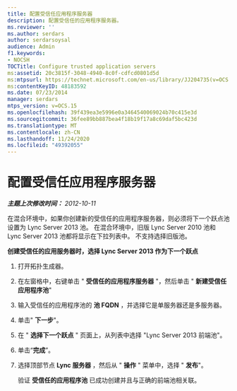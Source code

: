 ```yaml
---
title: 配置受信任应用程序服务器
description: 配置受信任的应用程序服务器。
ms.reviewer: ''
ms.author: serdars
author: serdarsoysal
audience: Admin
f1.keywords:
- NOCSH
TOCTitle: Configure trusted application servers
ms:assetid: 20c3815f-3048-4940-8c0f-cdfcd0801d5d
ms:mtpsurl: https://technet.microsoft.com/en-us/library/JJ204735(v=OCS.15)
ms:contentKeyID: 48183592
ms.date: 07/23/2014
manager: serdars
mtps_version: v=OCS.15
ms.openlocfilehash: 39f439ea3e5996e0a3464540069024b70c415e3d
ms.sourcegitcommit: 36fee89bb887bea4f18b19f17a8c69daf5bc423d
ms.translationtype: MT
ms.contentlocale: zh-CN
ms.lasthandoff: 11/24/2020
ms.locfileid: "49392055"
---
```

# <a name="configure-trusted-application-servers"></a>配置受信任应用程序服务器

<div data-xmlns="http://www.w3.org/1999/xhtml">

<div class="topic" data-xmlns="http://www.w3.org/1999/xhtml" data-msxsl="urn:schemas-microsoft-com:xslt" data-cs="https://msdn.microsoft.com/">

<div data-asp="https://msdn2.microsoft.com/asp">



</div>

<div id="mainSection">

<div id="mainBody">

<span> </span>

_**主题上次修改时间：** 2012-10-11_

在混合环境中，如果你创建新的受信任的应用程序服务器，则必须将下一个跃点池设置为 Lync Server 2013 池。 在混合环境中，旧版 Lync Server 2010 池和 Lync Server 2013 池都将显示在下拉列表中。 不支持选择旧版池。

**创建受信任的应用服务器时，选择 Lync Server 2013 作为下一个跃点**

1.  打开拓扑生成器。

2.  在左窗格中，右键单击 " **受信任的应用程序服务器** "，然后单击 " **新建受信任应用程序池**"

3.  输入受信任的应用程序池的 **池 FQDN** ，并选择它是单服务器还是多服务器。

4.  单击" **下一步**"。

5.  在 " **选择下一个跃点** " 页面上，从列表中选择 "Lync Server 2013 前端池"。

6.  单击“**完成**”。

7.  选择顶部节点 **Lync 服务器** ，然后从 " **操作** " 菜单中，选择 " **发布**"。
    
    验证 **受信任的应用程序池** 已成功创建并且与正确的前端池相关联。

</div>

<span> </span>

</div>

</div>

</div>

